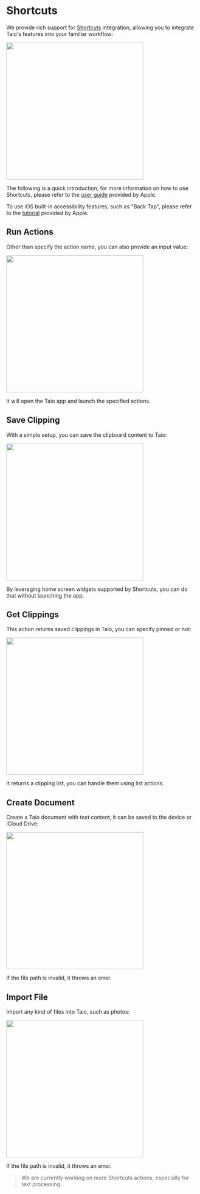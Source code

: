 # Shortcuts

We provide rich support for [Shortcuts](https://apps.apple.com/us/app/id915249334) integration, allowing you to integrate Taio's features into your familiar workflow:

<img src="../integration/assets/IMG_1.png" width="360" />

The following is a quick introduction, for more information on how to use Shortcuts, please refer to the [user guide](https://support.apple.com/en-sg/guide/shortcuts/welcome/ios) provided by Apple.

To use iOS built-in accessibility features, such as "Back Tap", please refer to the [tutorial](https://support.apple.com/en-us/HT211781) provided by Apple.

## Run Actions

Other than specify the action name, you can also provide an input value:

<img src="../integration/assets/IMG_2.png" width="360" />

It will open the Taio app and launch the specified actions.

## Save Clipping

With a simple setup, you can save the clipboard content to Taio:

<img src="../integration/assets/IMG_3.png" width="360" />

By leveraging home screen widgets supported by Shortcuts, you can do that without launching the app.

## Get Clippings

This action returns saved clippings in Taio, you can specify pinned or not:

<img src="../integration/assets/IMG_4.png" width="360" />

It returns a clipping list, you can handle them using list actions.

## Create Document

Create a Taio document with text content, it can be saved to the device or iCloud Drive:

<img src="../integration/assets/IMG_5.png" width="360" />

If the file path is invalid, it throws an error.

## Import File

Import any kind of files into Taio, such as photos:

<img src="../integration/assets/IMG_6.png" width="360" />

If the file path is invalid, it throws an error.

> We are currently working on more Shortcuts actions, especially for text processing.
